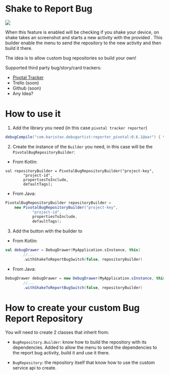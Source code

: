 # Shake to Report Bug

![](../../img/report-bug.jpg)

When this feature is enabled will be checking if you shake your device, on shake takes an screenshot
and starts a new activity with the provided . This builder enable the menu
to send the repository to the new activity and then build it there.

The idea is to allow custom bug repositories so build your own!

Supported third party bug/story/card trackers:

- [Pivotal Tracker](https://www.pivotaltracker.com/)
- Trello (soon)
- Github (soon)
- Any Idea?

# How to use it

1. Add the library you need (in this case `pivotal tracker reporter`)

```groovy
debugCompile("com.baristav.debugartist:reporter_pivotal:0.6.1@aar") { transitive = true }
```

2. Create the instance of the `Builder` you need, in this case will be the `PivotalBugRepositoryBuilder`:


- From Kotlin:
```
val repositoryBuilder = PivotalBugRepositoryBuilder("project-key",
        "project-id", 
        propertiesToInclude,
        defaultTags);
```

- From Java:
```java
PivotalBugRepositoryBuilder repositoryBuilder = 
    new PivotalBugRepositoryBuilder("project-key",
            "project-id", 
            propertiesToInclude,
            defaultTags);

```

3. Add the button with the builder to  

- From Kotlin:
```kotlin
val debugDrawer = DebugDrawer(MyApplication.sInstance, this)
        //...
        .withShakeToReportBugSwitch(false, repositoryBuilder)        
```

- From Java:
```java
DebugDrawer debugDrawer = new DebugDrawer(MyApplication.sInstance, this)
        //...
        .withShakeToReportBugSwitch(false, repositoryBuilder)
```

# How to create your custom Bug Report Repository

You will need to create 2 classes that inherit from:
- `BugRepository.Builder`: know how to build the repository with its dependencies. Added to allow
the menu to send the dependencies to the report bug activity, build it and use it there.

- `BugRepository`: the repository itself that know how to use the custom service api to create.
